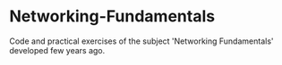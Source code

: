 # Networking-Fundamentals
Code and practical exercises of the subject 'Networking Fundamentals' developed few years ago.
